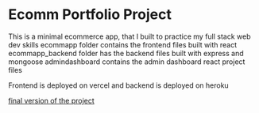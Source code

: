 # Ecomm Portfolio Project
This is a minimal ecommerce app, that I built to practice my full stack web dev skills 
ecommapp folder contains the frontend files built with react
ecommapp_backend folder has the backend files built with express and mongoose
admindashboard contains the admin dashboard react project files 

Frontend is deployed on vercel and backend is deployed on heroku

[final version of the project](https://portfolio-1-frontend.vercel.app)
